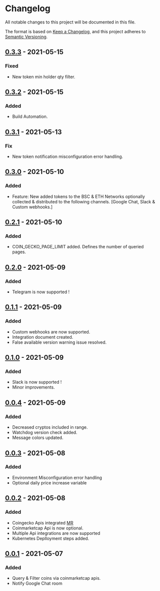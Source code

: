# Changelog
All notable changes to this project will be documented in this file.

The format is based on [Keep a Changelog](https://keepachangelog.com/en/1.0.0/),
and this project adheres to [Semantic Versioning](https://semver.org/spec/v2.0.0.html).

## [0.3.3] - 2021-05-15
### Fixed
- New token min holder qty filter.

## [0.3.2] - 2021-05-15
### Added
- Build Automation.

## [0.3.1] - 2021-05-13
### Fix
- New token notification misconfiguration error handling.

## [0.3.0] - 2021-05-10
### Added
- Feature: New added tokens to the BSC & ETH Networks optionally collected & distributed to the following channels. [Google Chat, Slack & Custom webhooks.]
## [0.2.1] - 2021-05-10
### Added
- COIN_GECKO_PAGE_LIMIT added. Defines the number of queried pages.
## [0.2.0] - 2021-05-09
### Added
- Telegram is now supported !
## [0.1.1] - 2021-05-09
### Added
- Custom webhooks are now supported.
- Integration document created.
- False available version warning issue resolved.
## [0.1.0] - 2021-05-09
### Added
- Slack is now supported !
- Minor improvements.
## [0.0.4] - 2021-05-09
### Added
- Decreased cryptos included in range.
- Watchdog version check added.
- Message colors updated.
## [0.0.3] - 2021-05-08
### Added
- Environment Misconfiguration error handling
- Optional daily price increase variable

## [0.0.2] - 2021-05-08
### Added
- Coingecko Apis integrated [MR](https://github.com/Huseyinnurbaki/crypto-watchdog/commit/ed8fa10ba8b8653435f2580f4def54ad82e2555e) 
- Coinmarketcap Api is now optional.
- Multiple Api integrations are now supported
- Kubernetes Deplloyment steps added.

## [0.0.1] - 2021-05-07
### Added
- Query & Filter coins via coinmarketcap apis.
- Notify Google Chat room

[0.3.3]: https://github.com/Huseyinnurbaki/crypto-watchdog/releases/tag/0.3.3
[0.3.2]: https://github.com/Huseyinnurbaki/crypto-watchdog/releases/tag/0.3.2
[0.3.1]: https://github.com/Huseyinnurbaki/crypto-watchdog/releases/tag/0.3.1
[0.3.0]: https://github.com/Huseyinnurbaki/crypto-watchdog/releases/tag/0.3.0
[0.2.1]: https://github.com/Huseyinnurbaki/crypto-watchdog/releases/tag/0.2.1
[0.2.0]: https://github.com/Huseyinnurbaki/crypto-watchdog/releases/tag/0.2.0
[0.1.1]: https://github.com/Huseyinnurbaki/crypto-watchdog/releases/tag/0.1.1
[0.1.0]: https://github.com/Huseyinnurbaki/crypto-watchdog/releases/tag/0.1.0
[0.0.4]: https://github.com/Huseyinnurbaki/crypto-watchdog/releases/tag/0.0.4
[0.0.3]: https://github.com/Huseyinnurbaki/crypto-watchdog/releases/tag/0.0.3
[0.0.2]: https://github.com/Huseyinnurbaki/crypto-watchdog/releases/tag/0.0.2
[0.0.1]: https://github.com/Huseyinnurbaki/crypto-watchdog/releases/tag/0.0.1
